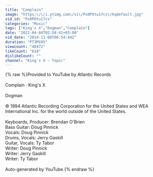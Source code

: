 ```yaml
---
title: "Complain"
image: "https:\/\/i.ytimg.com\/vi\/Px0POtu17cs\/hqdefault.jpg"
vid_id: "Px0POtu17cs"
categories: "Music"
tags: ["King's X","Dogman","Complain"]
date: "2022-04-04T02:58:41+03:00"
vid_date: "2014-11-08T06:54:44Z"
duration: "PT3M19S"
viewcount: "48472"
likeCount: "618"
dislikeCount: ""
channel: "King's X - Topic"
---
```

{% raw %}Provided to YouTube by Atlantic Records<br /><br />Complain · King's X<br /><br />Dogman<br /><br />℗ 1994 Atlantic Recording Corporation for the United States and WEA International Inc. for the world outside of the United States.<br /><br />Keyboards, Producer: Brendan O'Brien<br />Bass  Guitar: Doug Pinnick<br />Vocals: Doug Pinnick<br />Drums, Vocals: Jerry Gaskill<br />Guitar, Vocals: Ty Tabor<br />Writer: Doug Pinnick<br />Writer: Jerry Gaskill<br />Writer: Ty Tabor<br /><br />Auto-generated by YouTube.{% endraw %}
